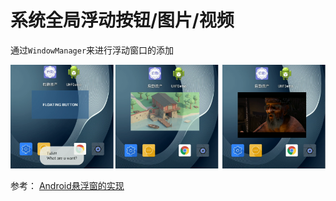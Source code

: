 # 系统全局浮动按钮/图片/视频
通过`WindowManager`来进行浮动窗口的添加

![预览](./preview.png)

参考：
[Android悬浮窗的实现](https://blog.csdn.net/dongzhong1990/article/details/80512706)